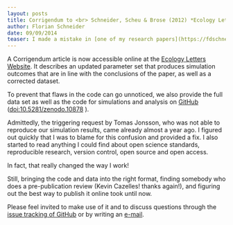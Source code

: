 ```yaml
---
layout: posts
title: Corrigendum to <br> Schneider, Scheu & Brose (2012) *Ecology Letters*
author: Florian Schneider
date: 09/09/2014
teaser: I made a mistake in [one of my research papers](https://fdschneider.github.io/publications/schneider_2012/)! It struck me very hard, since it was my very first research paper, and it was published in a very prestigious journal. The consequence? Join Open Science!
---
```


A Corrigendum article is now accessible online at the [Ecology Letters Website](https://dx.doi.org/10.1111/ele.12333). 
It describes an updated parameter set that produces simulation outcomes that are in line with the conclusions of the paper, as well as a corrected dataset. 

To prevent that flaws in the code can go unnoticed, we also provide the full data set as well as the code for simulations and analysis on [GitHub](https://github.com/fdschneider/Schneider_et_al_2012_Corrigendum) ([doi:10.5281/zenodo.10878](https://dx.doi.org/10.5281/zenodo.10878) ).

Admittedly, the triggering request by Tomas Jonsson, who was not able to reproduce our simulation results, came already almost a year ago. I figured out quickly that I was to blame for this confusion and provided a fix. 
I also started to read anything I could find about open science standards, reproducible research, version control, open source and open access. 

In fact, that really changed the way I work!

Still, bringing the code and data into the right format, finding somebody who does a pre-publication review (Kevin Cazelles! thanks again!), and figuring out the best way to publish it online took until now.

Please feel invited to make use of it and to discuss questions through the [issue tracking of GitHub](https://github.com/fdschneider/Schneider_et_al_2012_Corrigendum/issues) or by writing an [e-mail](florian.schneider@univ-montp2.fr).
